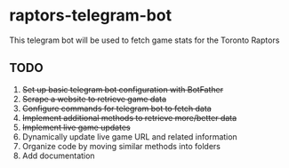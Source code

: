 # raptors-telegram-bot

This telegram bot will be used to fetch game stats for the Toronto Raptors

## TODO

1. ~~Set up basic telegram bot configuration with BotFather~~
2. ~~Scrape a website to retrieve game data~~
3. ~~Configure commands for telegram bot to fetch data~~
4. ~~Implement additional methods to retrieve more/better data~~
5. ~~Implement live game updates~~
6. Dynamically update live game URL and related information
7. Organize code by moving similar methods into folders
8. Add documentation